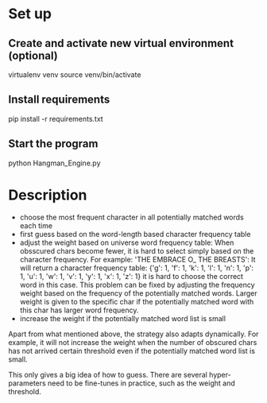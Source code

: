 # Set up

## Create and activate new virtual environment (optional)
virtualenv venv
source venv/bin/activate

## Install requirements
pip install -r requirements.txt

## Start the program
python Hangman_Engine.py

# Description
- choose the most frequent character in all potentially matched words each time
- first guess based on the word-length based character frequency table
- adjust the weight based on universe word frequency table:
	When obsscured chars become fewer, it is hard to select simply based on the character frequency.
	For example: 'THE EMBRACE O_ THE BREASTS':
	It will return a character frequency table: {'g': 1, 'f': 1, 'k': 1, 'l': 1, 'n': 1, 'p': 1, 'u': 1, 'w': 1, 'v': 1, 'y': 1, 'x': 1, 'z': 1}
	it is hard to choose the correct word in this case. This problem can be fixed by adjusting the frequency weight based on the frequency of the
	potentially matched words. Larger weight is given to the specific char if the potentially matched word with this char has larger word frequency.
- increase the weight if the potentially matched word list is small

Apart from what mentioned above, the strategy also adapts dynamically. For example, it will not increase the weight when the number of obscured chars has not
arrived certain threshold even if the potentially matched word list is small.

This only gives a big idea of how to guess. There are several hyper-parameters need to be fine-tunes in practice, such as the weight and threshold.	